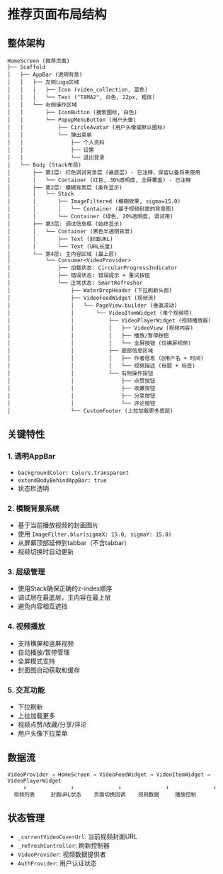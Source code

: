 # 推荐页面布局结构

## 整体架构

```
HomeScreen (推荐页面)
├── Scaffold
│   ├── AppBar (透明背景)
│   │   ├── 左侧Logo区域
│   │   │   ├── Icon (video_collection, 蓝色)
│   │   │   └── Text ("TAMA2", 白色, 22px, 粗体)
│   │   └── 右侧操作区域
│   │       ├── IconButton (搜索图标, 白色)
│   │       └── PopupMenuButton (用户头像)
│   │           ├── CircleAvatar (用户头像或默认图标)
│   │           └── 弹出菜单
│   │               ├── 个人资料
│   │               ├── 设置
│   │               └── 退出登录
│   └── Body (Stack布局)
│       ├── 第1层: 红色调试背景层 (最底层) - 已注释，保留以备将来使用
│       │   └── Container (红色, 30%透明度, 全屏覆盖) - 已注释
│       ├── 第2层: 模糊背景层 (条件显示)
│       │   └── Stack
│       │       ├── ImageFiltered (模糊效果, sigma=15.0)
│       │       │   └── Container (基于视频封面的背景图)
│       │       └── Container (绿色, 20%透明度, 调试用)
│       ├── 第3层: 调试信息框 (始终显示)
│       │   └── Container (黑色半透明背景)
│       │       ├── Text (封面URL)
│       │       └── Text (URL长度)
│       └── 第4层: 主内容区域 (最上层)
│           └── Consumer<VideoProvider>
│               ├── 加载状态: CircularProgressIndicator
│               ├── 错误状态: 错误提示 + 重试按钮
│               └── 正常状态: SmartRefresher
│                   ├── WaterDropHeader (下拉刷新头部)
│                   ├── VideoFeedWidget (视频流)
│                   │   └── PageView.builder (垂直滚动)
│                   │       └── VideoItemWidget (单个视频项)
│                   │           ├── VideoPlayerWidget (视频播放器)
│                   │           │   ├── VideoView (视频内容)
│                   │           │   ├── 播放/暂停按钮
│                   │           │   └── 全屏按钮 (仅横屏视频)
│                   │           ├── 底部信息区域
│                   │           │   ├── 作者信息 (@用户名 + 时间)
│                   │           │   └── 视频描述 (标题 + 标签)
│                   │           └── 右侧操作按钮
│                   │               ├── 点赞按钮
│                   │               ├── 收藏按钮
│                   │               ├── 分享按钮
│                   │               └── 评论按钮
│                   └── CustomFooter (上拉加载更多底部)
```

## 关键特性

### 1. 透明AppBar
- `backgroundColor: Colors.transparent`
- `extendBodyBehindAppBar: true`
- 状态栏透明

### 2. 模糊背景系统
- 基于当前播放视频的封面图片
- 使用 `ImageFilter.blur(sigmaX: 15.0, sigmaY: 15.0)`
- 从屏幕顶部延伸到tabbar（不含tabbar）
- 视频切换时自动更新

### 3. 层级管理
- 使用Stack确保正确的z-index顺序
- 调试层在最底层，主内容在最上层
- 避免内容相互遮挡

### 4. 视频播放
- 支持横屏和竖屏视频
- 自动播放/暂停管理
- 全屏模式支持
- 封面图自动获取和缓存

### 5. 交互功能
- 下拉刷新
- 上拉加载更多
- 视频点赞/收藏/分享/评论
- 用户头像下拉菜单

## 数据流

```
VideoProvider → HomeScreen → VideoFeedWidget → VideoItemWidget → VideoPlayerWidget
     ↓              ↓              ↓              ↓              ↓
  视频列表     封面URL状态    页面切换回调    视频数据     播放控制
```

## 状态管理

- `_currentVideoCoverUrl`: 当前视频封面URL
- `_refreshController`: 刷新控制器
- `VideoProvider`: 视频数据提供者
- `AuthProvider`: 用户认证状态
